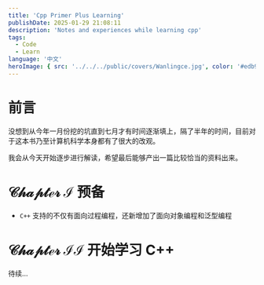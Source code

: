 ```yaml
---
title: 'Cpp Primer Plus Learning'
publishDate: 2025-01-29 21:08:11
description: 'Notes and experiences while learning cpp'
tags:
  - Code
  - Learn
language: '中文'
heroImage: { src: '../../../public/covers/Wanlingce.jpg', color: '#edb9a2' }
---
```


# 前言

没想到从今年一月份挖的坑直到七月才有时间逐渐填上，隔了半年的时间，目前对于这本书乃至计算机科学本身都有了很大的改观。

我会从今天开始逐步进行解读，希望最后能够产出一篇比较恰当的资料出来。

# $\mathcal{Chapter\ I}$ 预备

- `C++` 支持的不仅有面向过程编程，还新增加了面向对象编程和泛型编程

# $\mathcal{Chapter\ II}$ 开始学习 C++

待续...

